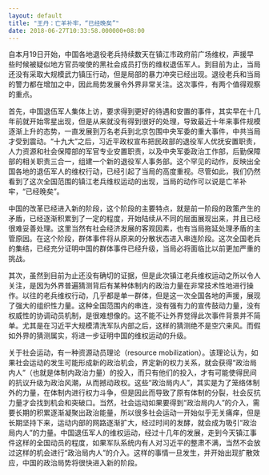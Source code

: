 ```yaml
---
layout: default
title: "王丹：亡羊补牢，“已经晚矣”"
date: 2018-06-27T10:33:58.000000+08:00
---
```


自本月19日开始，中国各地退役老兵持续数天在镇江市政府前广场维权，声援早些时候被疑似地方官员唆使的黑社会成员打伤的维权退伍军人。到目前为止，当局还没有采取大规模武力镇压行动，但是局部的暴力冲突已经出现。退役老兵和当局的警力都在增加之中，因此局势发展令外界非常关注。这次事件，有两个值得观察的重点。

首先，中国退伍军人集体上访，要求得到更好的待遇和安置的事件，其实早在十几年前就开始零星出现，但是从来就没有得到很好的处理，导致最近十年来事件规模逐渐上升的态势，一直发展到万名老兵到北京包围中央军委的重大事件，中共当局才受到震动。“十九大”之后，习近平政权宣布把民政部的退役军人优抚安置职责，人力资源和社会保障部的军官专业安置职责，以及中央军委政治工作部，后勤保障部的相关职责三合一，组建一个新的退役军人事务部。这个罕见的动作，反映出全国各地的退伍军人的维权行动，已经引起了当局的高度重视。尽管如此，我们仍然看到了这次全国范围的镇江老兵维权运动的出现，当局的动作可以说是亡羊补牢，“已经晚矣”。

中国的改革已经进入新的阶段，这个阶段的主要特点，就是前一阶段的政策产生的矛盾，已经逐渐积累到了一定的程度，开始陆续从不同的层面展现出来，并且已经很难妥善处理。这里当然有社会经济发展的客观因素，也有当局拖延处理矛盾的主管原因。在这个阶段，群体事件将从原来的分散状态进入串连阶段。这次全国老兵的集结，已经充分证明中国的群体事件已经升级，当局必将面临比以前更加严重的挑战。

其次，虽然到目前为止还没有确切的证据，但是此次镇江老兵维权运动之所以令人关注，是因为外界普遍猜测背后有某种体制内的政治力量在非常技术性地进行操作。以往的老兵维权行动，几乎都是单一群体，但是这一次全国各地的声援，展现了强大的组织性力量。这种全国范围内的串连，没有强有力的宣传鼓动力量，没有权威性的协调动员机制，是很难想像的。这不能不让外界觉得此次事件背景并不简单。尤其是在习近平大规模清洗军队内部之后，这样的猜测绝不是空穴来风。而假如外界的猜测属实，将进一步证明中国的维权运动的升级。

关于社会运动，有一种资源动员理论（resource mobilization）。该理论认为，如果社会运动的发生可能形成新的政治机会，界定新的权力关系，就会获得“政治局内人”（也就是体制内政治力量）的投入，而只有他们的投入，才有可能使得民间的抗议升级为政治风潮，从而撼动政权。这些“政治局内人”，其实是为了笼络体制外的力量，在体制内进行权力斗争，但是因此而导致了原有体制的分裂，社会反抗力量才会找到机会和突破口。当然，社会运动如果要得到“政治局内人”的介入，需要长期的积累逐渐凝聚出政治能量，所以很多社会运动一开始似乎无关痛痒，但是长期坚持下来，运动内部的网路逐渐扩大，经过时间的发酵，就会成为吸引“政治局内人”的力量。中国退伍军人的维权运动，经过十几年的发展，走到今天镇江事件这样的全国动员的程度，如果军队系统内有人对习近平的整肃不满，当然不会放过这样的机会进行“政治局内人”的介入。这样的事情一旦发生，并开始出现扩散效应，中国的政治局势将很快进入新的阶段。

